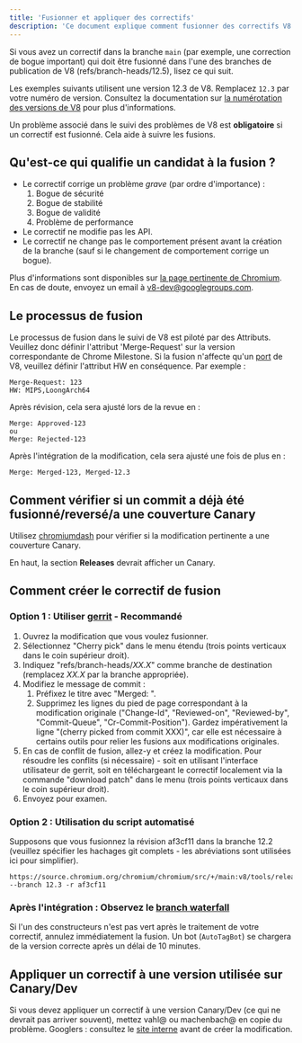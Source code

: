 ```yaml
---
title: 'Fusionner et appliquer des correctifs'
description: 'Ce document explique comment fusionner des correctifs V8 dans une branche de publication.'
---
```

Si vous avez un correctif dans la branche `main` (par exemple, une correction de bogue important) qui doit être fusionné dans l'une des branches de publication de V8 (refs/branch-heads/12.5), lisez ce qui suit.

Les exemples suivants utilisent une version 12.3 de V8. Remplacez `12.3` par votre numéro de version. Consultez la documentation sur [la numérotation des versions de V8](/docs/version-numbers) pour plus d'informations.

Un problème associé dans le suivi des problèmes de V8 est **obligatoire** si un correctif est fusionné. Cela aide à suivre les fusions.

## Qu'est-ce qui qualifie un candidat à la fusion ?

- Le correctif corrige un problème *grave* (par ordre d'importance) :
    1. Bogue de sécurité
    1. Bogue de stabilité
    1. Bogue de validité
    1. Problème de performance
- Le correctif ne modifie pas les API.
- Le correctif ne change pas le comportement présent avant la création de la branche (sauf si le changement de comportement corrige un bogue).

Plus d'informations sont disponibles sur [la page pertinente de Chromium](https://chromium.googlesource.com/chromium/src/+/HEAD/docs/process/merge_request.md). En cas de doute, envoyez un email à v8-dev@googlegroups.com.

## Le processus de fusion

Le processus de fusion dans le suivi de V8 est piloté par des Attributs. Veuillez donc définir l'attribut 'Merge-Request' sur la version correspondante de Chrome Milestone. Si la fusion n'affecte qu'un [port](https://v8.dev/docs/ports) de V8, veuillez définir l'attribut HW en conséquence. Par exemple :

```
Merge-Request: 123
HW: MIPS,LoongArch64
```

Après révision, cela sera ajusté lors de la revue en :

```
Merge: Approved-123
ou
Merge: Rejected-123
```

Après l'intégration de la modification, cela sera ajusté une fois de plus en :

```
Merge: Merged-123, Merged-12.3
```

## Comment vérifier si un commit a déjà été fusionné/reversé/a une couverture Canary

Utilisez [chromiumdash](https://chromiumdash.appspot.com/commit/) pour vérifier si la modification pertinente a une couverture Canary.


En haut, la section **Releases** devrait afficher un Canary.

## Comment créer le correctif de fusion

### Option 1 : Utiliser [gerrit](https://chromium-review.googlesource.com/) - Recommandé


1. Ouvrez la modification que vous voulez fusionner.
1. Sélectionnez "Cherry pick" dans le menu étendu (trois points verticaux dans le coin supérieur droit).
1. Indiquez "refs/branch-heads/*XX.X*" comme branche de destination (remplacez *XX.X* par la branche appropriée).
1. Modifiez le message de commit :
   1. Préfixez le titre avec "Merged: ".
   1. Supprimez les lignes du pied de page correspondant à la modification originale ("Change-Id", "Reviewed-on", "Reviewed-by", "Commit-Queue", "Cr-Commit-Position"). Gardez impérativement la ligne "(cherry picked from commit XXX)", car elle est nécessaire à certains outils pour relier les fusions aux modifications originales.
1. En cas de conflit de fusion, allez-y et créez la modification. Pour résoudre les conflits (si nécessaire) - soit en utilisant l'interface utilisateur de gerrit, soit en téléchargeant le correctif localement via la commande "download patch" dans le menu (trois points verticaux dans le coin supérieur droit).
1. Envoyez pour examen.

### Option 2 : Utilisation du script automatisé

Supposons que vous fusionnez la révision af3cf11 dans la branche 12.2 (veuillez spécifier les hachages git complets - les abréviations sont utilisées ici pour simplifier).

```
https://source.chromium.org/chromium/chromium/src/+/main:v8/tools/release/merge_to_branch_gerrit.py --branch 12.3 -r af3cf11
```


### Après l'intégration : Observez le [branch waterfall](https://ci.chromium.org/p/v8)

Si l'un des constructeurs n'est pas vert après le traitement de votre correctif, annulez immédiatement la fusion. Un bot (`AutoTagBot`) se chargera de la version correcte après un délai de 10 minutes.

## Appliquer un correctif à une version utilisée sur Canary/Dev

Si vous devez appliquer un correctif à une version Canary/Dev (ce qui ne devrait pas arriver souvent), mettez vahl@ ou machenbach@ en copie du problème. Googlers : consultez le [site interne](http://g3doc/company/teams/v8/patching_a_version) avant de créer la modification.

